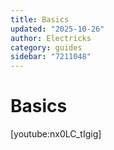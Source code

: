 ```yaml
---
title: Basics
updated: "2025-10-26"
author: Electricks
category: guides
sidebar: "7211048"
---
```


# Basics

[youtube:nx0LC_tIgig]